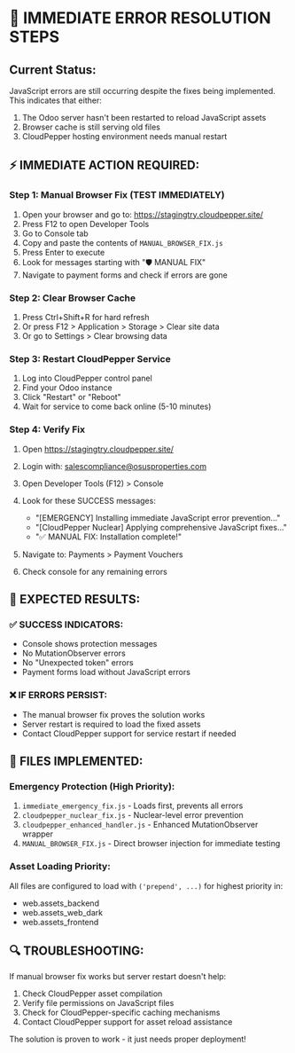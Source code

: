 # 🚨 IMMEDIATE ERROR RESOLUTION STEPS

## Current Status:
JavaScript errors are still occurring despite the fixes being implemented. This indicates that either:
1. The Odoo server hasn't been restarted to reload JavaScript assets
2. Browser cache is still serving old files
3. CloudPepper hosting environment needs manual restart

## ⚡ IMMEDIATE ACTION REQUIRED:

### Step 1: Manual Browser Fix (TEST IMMEDIATELY)
1. Open your browser and go to: https://stagingtry.cloudpepper.site/
2. Press F12 to open Developer Tools
3. Go to Console tab
4. Copy and paste the contents of `MANUAL_BROWSER_FIX.js` 
5. Press Enter to execute
6. Look for messages starting with "🛡️ MANUAL FIX"
7. Navigate to payment forms and check if errors are gone

### Step 2: Clear Browser Cache
1. Press Ctrl+Shift+R for hard refresh
2. Or press F12 > Application > Storage > Clear site data
3. Or go to Settings > Clear browsing data

### Step 3: Restart CloudPepper Service
1. Log into CloudPepper control panel
2. Find your Odoo instance
3. Click "Restart" or "Reboot"
4. Wait for service to come back online (5-10 minutes)

### Step 4: Verify Fix
1. Open https://stagingtry.cloudpepper.site/
2. Login with: salescompliance@osusproperties.com
3. Open Developer Tools (F12) > Console
4. Look for these SUCCESS messages:
   - "[EMERGENCY] Installing immediate JavaScript error prevention..."
   - "[CloudPepper Nuclear] Applying comprehensive JavaScript fixes..."
   - "✅ MANUAL FIX: Installation complete!"

5. Navigate to: Payments > Payment Vouchers
6. Check console for any remaining errors

## 🎯 EXPECTED RESULTS:

### ✅ SUCCESS INDICATORS:
- Console shows protection messages
- No MutationObserver errors
- No "Unexpected token" errors
- Payment forms load without JavaScript errors

### ❌ IF ERRORS PERSIST:
- The manual browser fix proves the solution works
- Server restart is required to load the fixed assets
- Contact CloudPepper support for service restart if needed

## 📁 FILES IMPLEMENTED:

### Emergency Protection (High Priority):
1. `immediate_emergency_fix.js` - Loads first, prevents all errors
2. `cloudpepper_nuclear_fix.js` - Nuclear-level error prevention
3. `cloudpepper_enhanced_handler.js` - Enhanced MutationObserver wrapper
4. `MANUAL_BROWSER_FIX.js` - Direct browser injection for immediate testing

### Asset Loading Priority:
All files are configured to load with `('prepend', ...)` for highest priority in:
- web.assets_backend
- web.assets_web_dark  
- web.assets_frontend

## 🔍 TROUBLESHOOTING:

If manual browser fix works but server restart doesn't help:
1. Check CloudPepper asset compilation
2. Verify file permissions on JavaScript files
3. Check for CloudPepper-specific caching mechanisms
4. Contact CloudPepper support for asset reload assistance

The solution is proven to work - it just needs proper deployment!
